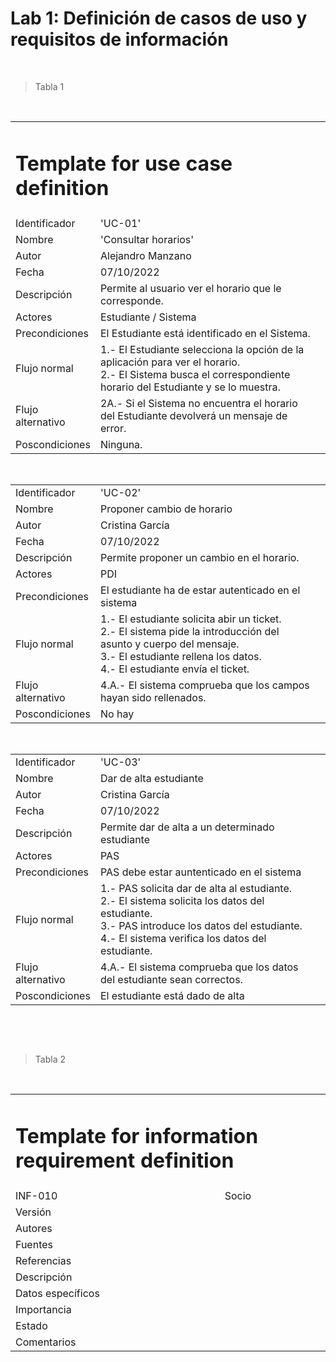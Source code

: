 
<h1>Lab 1: Definición de casos de uso y requisitos de información</h1>

$~$

> Tabla 1

$~$

<table>
  <tr>
     <td colspan="4" class="t_title"><h1>Template for use case definition</h1></td>
  </tr>

  <tr>
    <td>Identificador</td>
    <td>'UC-01'</td>
  </tr>

  <tr>
    <td>Nombre</td>
    <td>'Consultar horarios'</td>
  </tr>

  <tr>
    <td>Autor</td>
    <td>Alejandro Manzano<td>
  </tr>

  <tr>
    <td>Fecha </td>
    <td>07/10/2022</td>
  </tr>

  <tr>
    <td>Descripción</td>
    <td>Permite al usuario ver el horario que le corresponde.</td>
  </tr>

  <tr>
      <td>Actores</td>
      <td>Estudiante / Sistema</td>
  </tr>

  <tr>
      <td>Precondiciones</td>
      <td>El Estudiante está identificado en el Sistema.</td>
  </tr>

  <tr>
      <td>Flujo normal</td>
      <td>1.- El Estudiante selecciona la opción de la aplicación para ver el horario.<br>
      2.- El Sistema busca el correspondiente horario del Estudiante y se lo muestra.</td>
  </tr>

  <tr>
      <td>Flujo alternativo</td>
      <td>2A.- Si el Sistema no encuentra el horario del Estudiante devolverá un mensaje de error.</td>
  </tr>

  <tr>
    <td>Poscondiciones</td>
    <td>Ninguna.</td>
  </tr>
</table>

$~$


<table>

<tr>
    <td>Identificador</td>
    <td>'UC-02'</td>
  </tr>

  <tr>
    <td>Nombre</td>
    <td>Proponer cambio de horario</td>
  </tr>

  <tr>
    <td>Autor</td>
    <td>Cristina García<td>
  </tr>

  <tr>
    <td>Fecha </td>
    <td>07/10/2022</td>
  </tr>

  <tr>
    <td>Descripción</td>
    <td>Permite proponer un cambio en el horario.</td>
  </tr>

  <tr>
      <td>Actores</td>
      <td>PDI</td>
  </tr>

  <tr>
      <td>Precondiciones</td>
      <td>El estudiante ha de estar autenticado en el sistema</td>
  </tr>

  <tr>
      <td>Flujo normal</td>
      <td>1.- El estudiante solicita abir un ticket.
      <br>
      2.- El sistema pide la introducción del asunto y cuerpo del mensaje.
      <br>
      3.- El estudiante rellena los datos.
      <br>
      4.- El estudiante envía el ticket.
      </td>
  </tr>

  <tr>
      <td>Flujo alternativo</td>
      <td>4.A.- El sistema comprueba que los campos hayan sido rellenados.</td>
  </tr>

  <tr>
    <td>Poscondiciones</td>
    <td>No hay</td>
  </tr>
</table>

$~$

<table>

  <tr>
    <td>Identificador</td>
    <td>'UC-03'</td>
  </tr>
  
  <tr>
    <td>Nombre</td>
    <td>Dar de alta estudiante</td>
  </tr>

  <tr>
    <td>Autor</td>
    <td>Cristina García<td>
  </tr>

  <tr>
    <td>Fecha </td>
    <td>07/10/2022</td>
  </tr>

  <tr>
    <td>Descripción</td>
    <td>Permite dar de alta a un determinado estudiante</td>
  </tr>

  <tr>
      <td>Actores</td>
      <td>PAS</td>
  </tr>

  <tr>
      <td>Precondiciones</td>
      <td>PAS debe estar auntenticado en el sistema</td>
  </tr>

  <tr>
      <td>Flujo normal</td>
      <td>1.- PAS solicita dar de alta al estudiante.
      <br>
      2.- El sistema solicita los datos del estudiante.
      <br>
      3.- PAS introduce los datos del estudiante.
      <br>
      4.- El sistema verifica los datos del estudiante.
      </td>
  </tr>

  <tr>
      <td>Flujo alternativo</td>
      <td>4.A.- El sistema comprueba que los datos del estudiante sean correctos.</td>
  </tr>

  <tr>
    <td>Poscondiciones</td>
    <td>El estudiante está dado de alta</td>
  </tr>
</table>

$~$

$~$

> Tabla 2

$~$

<table>

   <tr>
     <td colspan="4" class="t_title"><h1>Template for information requirement definition</h1></td>
  </tr>

  <tr>
    <td>INF-010</td>
    <td>Socio</td>
  </tr>

  <tr>
    <td>Versión</td>
    <td><td>
  </tr>

  <tr>
    <td>Autores </td>
    <td></td>
  </tr>

  <tr>
    <td>Fuentes</td>
    <td></td>
  </tr>

  <tr>
    <td>Referencias</td>
    <td></td>
  </tr>

  <tr>
    <td>Descripción</td>
    <td></td>
  </tr>

  <tr>
    <td>Datos específicos</td>
    <td></td>
  </tr>

  <tr>
    <td>Importancia</td>
    <td></td>
  </tr>

  <tr>
    <td>Estado</td>
    <td></td>
  </tr>
  
  <tr>
    <td>Comentarios</td>
    <td></td>
  </tr>
</table>

